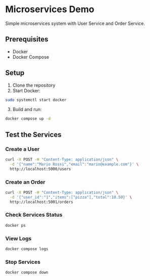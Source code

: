 # Microservices Demo

Simple microservices system with User Service and Order Service.

## Prerequisites
- Docker
- Docker Compose

## Setup
1. Clone the repository
2. Start Docker:
```bash
sudo systemctl start docker
```

3. Build and run:
```bash
docker compose up -d
```

## Test the Services

### Create a User
```bash
curl -X POST -H "Content-Type: application/json" \
  -d '{"name":"Mario Rossi","email":"mario@example.com"}' \
  http://localhost:5000/users
```

### Create an Order
```bash
curl -X POST -H "Content-Type: application/json" \
  -d '{"user_id":"1","items":["pizza"],"total":10.50}' \
  http://localhost:5001/orders
```

### Check Services Status
```bash
docker ps
```

### View Logs
```bash
docker compose logs
```

### Stop Services
```bash
docker compose down
```